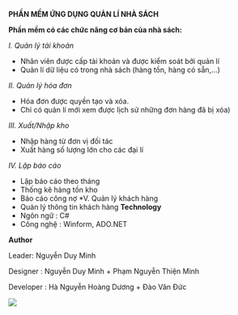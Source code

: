 **PHẦN MỀM ỨNG DỤNG QUẢN LÍ NHÀ SÁCH**

**Phần mềm có các chức năng cơ bản của nhà sách:**

*I. Quản lý tài khoản*
- Nhân viên được cấp tài khoản và được kiểm soát bởi quản lí  
- Quản lí dữ liệu có trong nhà sách (hàng tồn, hàng có sẵn,...)

*II. Quản lý hóa đơn*
- Hóa đơn được quyền tạo và xóa.
- Chỉ có quản lí mới xem được lịch sử những đơn hàng đã bị xóa)

*III. Xuất/Nhập kho*
- Nhập hàng từ đơn vị đối tác
- Xuất hàng số lượng lớn cho các đại lí

*IV. Lập báo cáo*
- Lập báo cáo theo tháng
- Thống kê hàng tồn kho
- Báo cáo công nợ
*V. Quản lý khách hàng
- Quản lý thông tin khách hàng
**Technology**
- Ngôn ngữ : C#
- Công nghệ : Winform, ADO.NET

 **Author**

Leader: Nguyễn Duy Minh

Designer : Nguyễn Duy Minh + Phạm Nguyễn Thiện Minh

Developer : Hà Nguyễn Hoàng Dương + Đào Văn Đức

<img src="https://imgur.com/k2bI3RV">
